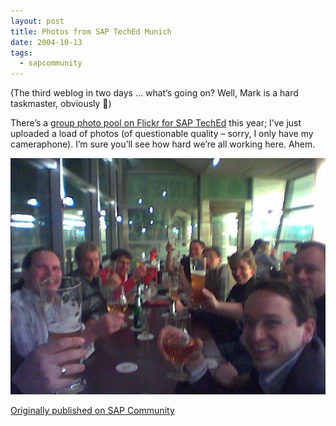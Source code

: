 ```yaml
---
layout: post
title: Photos from SAP TechEd Munich
date: 2004-10-13
tags:
  - sapcommunity
---
```

(The third weblog in two days … what’s going on? Well, Mark is a hard taskmaster, obviously 🙂)

There’s a [group photo pool on Flickr for SAP TechEd](http://www.flickr.com/groups/sapteched/) this year; I’ve just uploaded a load of photos (of questionable quality – sorry, I only have my cameraphone). I’m sure you’ll see how hard we’re all working here. Ahem.

![Cheers Adobe!](/images/2004/10/CheersAdobe.jpeg)

[Originally published on SAP Community](https://blogs.sap.com/2004/10/13/photos-from-sap-teched-munich/)
